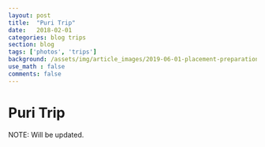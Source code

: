 ```yaml
---
layout: post
title:  "Puri Trip"
date:   2018-02-01
categories: blog trips
section: blog
tags: ['photos', 'trips']
background: /assets/img/article_images/2019-06-01-placement-preparation-for-btech-students/cover-photo-journey.jpeg
use_math : false
comments: false
---
```


# Puri Trip

NOTE: Will be updated.